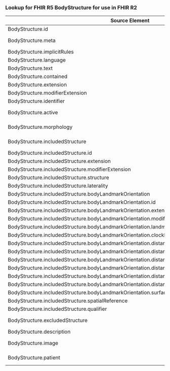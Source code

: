 ### Lookup for FHIR R5 BodyStructure for use in FHIR R2

| Source Element | Usage | Target |
| -------------- | ----- | ------ |
| BodyStructure.id | UseElementRenamed | BodySite.id |
| BodyStructure.meta | UseExtension | http://hl7.org/fhir/5.0/StructureDefinition/extension-BodyStructure.meta |
| BodyStructure.implicitRules | UseElementRenamed | BodySite.implicitRules |
| BodyStructure.language | UseElementRenamed | BodySite.language |
| BodyStructure.text | UseElementRenamed | BodySite.text |
| BodyStructure.contained | UseElementRenamed | BodySite.contained |
| BodyStructure.extension | UseElementRenamed | BodySite.extension |
| BodyStructure.modifierExtension | UseElementRenamed | BodySite.modifierExtension |
| BodyStructure.identifier | UseElementRenamed | BodySite.identifier |
| BodyStructure.active | UseExtension | http://hl7.org/fhir/5.0/StructureDefinition/extension-BodyStructure.active |
| BodyStructure.morphology | UseExtension | http://hl7.org/fhir/5.0/StructureDefinition/extension-BodyStructure.morphology |
| BodyStructure.includedStructure | UseExtension | http://hl7.org/fhir/5.0/StructureDefinition/extension-BodyStructure.includedStructure |
| BodyStructure.includedStructure.id | UseExtensionFromAncestor | - |
| BodyStructure.includedStructure.extension | UseExtensionFromAncestor | - |
| BodyStructure.includedStructure.modifierExtension | UseExtensionFromAncestor | - |
| BodyStructure.includedStructure.structure | UseExtensionFromAncestor | - |
| BodyStructure.includedStructure.laterality | UseExtensionFromAncestor | - |
| BodyStructure.includedStructure.bodyLandmarkOrientation | UseExtensionFromAncestor | - |
| BodyStructure.includedStructure.bodyLandmarkOrientation.id | UseExtensionFromAncestor | - |
| BodyStructure.includedStructure.bodyLandmarkOrientation.extension | UseExtensionFromAncestor | - |
| BodyStructure.includedStructure.bodyLandmarkOrientation.modifierExtension | UseExtensionFromAncestor | - |
| BodyStructure.includedStructure.bodyLandmarkOrientation.landmarkDescription | UseExtensionFromAncestor | - |
| BodyStructure.includedStructure.bodyLandmarkOrientation.clockFacePosition | UseExtensionFromAncestor | - |
| BodyStructure.includedStructure.bodyLandmarkOrientation.distanceFromLandmark | UseExtensionFromAncestor | - |
| BodyStructure.includedStructure.bodyLandmarkOrientation.distanceFromLandmark.id | UseExtensionFromAncestor | - |
| BodyStructure.includedStructure.bodyLandmarkOrientation.distanceFromLandmark.extension | UseExtensionFromAncestor | - |
| BodyStructure.includedStructure.bodyLandmarkOrientation.distanceFromLandmark.modifierExtension | UseExtensionFromAncestor | - |
| BodyStructure.includedStructure.bodyLandmarkOrientation.distanceFromLandmark.device | UseExtensionFromAncestor | - |
| BodyStructure.includedStructure.bodyLandmarkOrientation.distanceFromLandmark.value | UseExtensionFromAncestor | - |
| BodyStructure.includedStructure.bodyLandmarkOrientation.surfaceOrientation | UseExtensionFromAncestor | - |
| BodyStructure.includedStructure.spatialReference | UseExtensionFromAncestor | - |
| BodyStructure.includedStructure.qualifier | UseExtensionFromAncestor | - |
| BodyStructure.excludedStructure | UseExtension | http://hl7.org/fhir/5.0/StructureDefinition/extension-BodyStructure.excludedStructure |
| BodyStructure.description | UseElementRenamed | BodySite.description |
| BodyStructure.image | UseExtension | http://hl7.org/fhir/5.0/StructureDefinition/extension-BodyStructure.image |
| BodyStructure.patient | UseExtension | http://hl7.org/fhir/5.0/StructureDefinition/extension-BodyStructure.patient |
